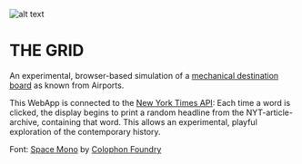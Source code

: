 ![alt text](https://timrodenbroeker.github.io/the-grid/assets/preview.gif)

# THE GRID
An experimental, browser-based simulation of a [mechanical destination board](https://www.google.de/search?q=destination+board&tbm=isch&tbo=u&source=univ&sa=X&ved=0ahUKEwi_8duF5crTAhWOJFAKHbDRDGIQsAQIJQ&biw=1280&bih=684) as known from Airports.

This WebApp is connected to the [New York Times API](https://developer.nytimes.com/): Each time a word is clicked, the display begins to print a random headline from the NYT-article-archive, containing that word. This allows an experimental, playful exploration of the contemporary history.

Font: [Space Mono](https://fonts.google.com/specimen/Space+Mono) by [Colophon Foundry](https://www.colophon-foundry.org/) 



